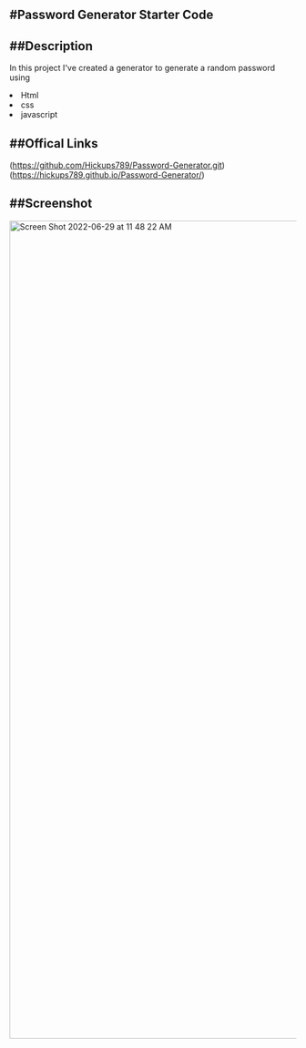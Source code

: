 #**Password Generator Starter Code**
---
##**Description**
---
In this project I've created a generator to generate a random password using

<li>Html</li>
<li>css</li>
<li>javascript</li>

##**Offical Links**
---
(https://github.com/Hickups789/Password-Generator.git)
(https://hickups789.github.io/Password-Generator/)

##**Screenshot**
---
<img width="1436" alt="Screen Shot 2022-06-29 at 11 48 22 AM" src="https://user-images.githubusercontent.com/105450365/176487382-2e659e86-2ddf-4da8-8aa7-02a849bfd685.png">


